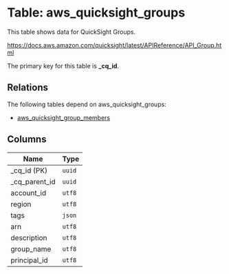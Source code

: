 # Table: aws_quicksight_groups

This table shows data for QuickSight Groups.

https://docs.aws.amazon.com/quicksight/latest/APIReference/API_Group.html

The primary key for this table is **_cq_id**.

## Relations

The following tables depend on aws_quicksight_groups:
  - [aws_quicksight_group_members](aws_quicksight_group_members.md)

## Columns

| Name          | Type          |
| ------------- | ------------- |
|_cq_id (PK)|`uuid`|
|_cq_parent_id|`uuid`|
|account_id|`utf8`|
|region|`utf8`|
|tags|`json`|
|arn|`utf8`|
|description|`utf8`|
|group_name|`utf8`|
|principal_id|`utf8`|